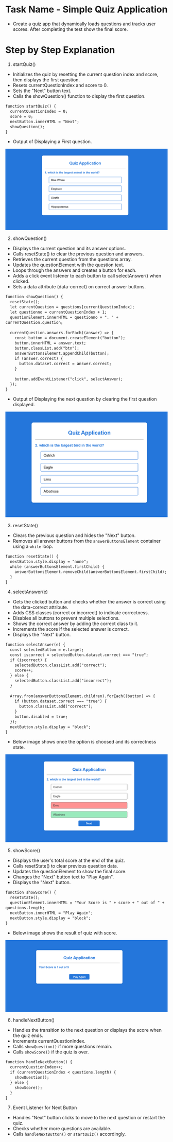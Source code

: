 # Task Name - Simple Quiz Application

- Create a quiz app that dynamically loads questions and tracks user scores. After completing the test show the final score.

# Step by Step Explanation

1. startQuiz()

-  Initializes the quiz by resetting the current question index and score, then displays the first question.
- Resets currentQuestionIndex and score to 0.
- Sets the "Next" button text.
- Calls the showQuestion() function to display the first question.

```
function startQuiz() {
  currentQuestionIndex = 0;
  score = 0;
  nextButton.innerHTML = "Next";
  showQuestion();
}

```
- Output of Displaying a First question.

![Start-Quiz](./assets/img1.png)

2. showQuestion()

- Displays the current question and its answer options.
- Calls resetState() to clear the previous question and answers.
- Retrieves the current question from the questions array.
- Updates the questionElement with the question text.
- Loops through the answers and creates a button for each.
- Adds a click event listener to each button to call selectAnswer() when clicked.
- Sets a data attribute (data-correct) on correct answer buttons.

```
function showQuestion() {
  resetState();
  let currentQuestion = questions[currentQuestionIndex];
  let questionno = currentQuestionIndex + 1;
  questionElement.innerHTML = questionno + ". " + currentQuestion.question;

  currentQuestion.answers.forEach((answer) => {
    const button = document.createElement("button");
    button.innerHTML = answer.text;
    button.classList.add("btn");
    answerButtonsElement.appendChild(button);
    if (answer.correct) {
      button.dataset.correct = answer.correct;
    }

    button.addEventListener("click", selectAnswer);
  });
}
```

- Output of Displaying the next question by clearing the first question displayed.

![Next-question](./assets/img2.png)

3. resetState()

- Clears the previous question and hides the "Next" button.
- Removes all answer buttons from the `answerButtonsElement` container using a `while` loop.

```
function resetState() {
  nextButton.style.display = "none";
  while (answerButtonsElement.firstChild) {
    answerButtonsElement.removeChild(answerButtonsElement.firstChild);
  }
}
```

4. selectAnswer(e)

- Gets the clicked button and checks whether the answer is correct using the data-correct attribute.
- Adds CSS classes (correct or incorrect) to indicate correctness.
- Disables all buttons to prevent multiple selections.
- Shows the correct answer by adding the correct class to it.
- Increments the score if the selected answer is correct.
- Displays the "Next" button.

```
function selectAnswer(e) {
  const selectedButton = e.target;
  const iscorrect = selectedButton.dataset.correct === "true";
  if (iscorrect) {
    selectedButton.classList.add("correct");
    score++;
  } else {
    selectedButton.classList.add("incorrect");
  }

  Array.from(answerButtonsElement.children).forEach((button) => {
    if (button.dataset.correct === "true") {
      button.classList.add("correct");
    }
    button.disabled = true;
  });
  nextButton.style.display = "block";
}
```

- Below image shows once the option is choosed and its correctness state.

![Correct-answe](./assets/img3.png)

5. showScore()

- Displays the user's total score at the end of the quiz.
- Calls resetState() to clear previous question data.
- Updates the questionElement to show the final score.
- Changes the "Next" button text to "Play Again".
- Displays the "Next" button.

```
function showScore() {
  resetState();
  questionElement.innerHTML = "Your Score is " + score + " out of " + questions.length;
  nextButton.innerHTML = "Play Again";
  nextButton.style.display = "block";
}

```
- Below image shows the result of quiz with score.

![Score-image](./assets/img4.png)

6. handleNextButton()

- Handles the transition to the next question or displays the score when the quiz ends.
- Increments currentQuestionIndex.
- Calls `showQuestion()` if more questions remain.
- Calls `showScore()` if the quiz is over.

```
function handleNextButton() {
  currentQuestionIndex++;
  if (currentQuestionIndex < questions.length) {
    showQuestion();
  } else {
    showScore();
  }
}
```

7. Event Listener for Next Button

- Handles "Next" button clicks to move to the next question or restart the quiz.
- Checks whether more questions are available.
- Calls `handleNextButton()` or `startQuiz()` accordingly.